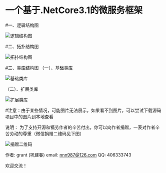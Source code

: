 # 一个基于.NetCore3.1的微服务框架

#一、逻辑结构图

![逻辑结构图](https://github.com/grantgonggithub/GMS/blob/master/level.png)

#二、拓扑结构图

![拓扑结构图](https://github.com/grantgonggithub/GMS/blob/master/inter_new.png)

#三、类库结构图
  （一）、基础类库
  
![基础类库](https://github.com/grantgonggithub/GMS/blob/master/class.png)

（二）、扩展类库

![扩展类库](https://github.com/grantgonggithub/GMS/blob/master/class_ext.png)

#注意：由于某些情况，可能图片无法展示，如果看不到图片，可以尝试下载源码项目中的图片到本地查看

说明：   为了支持开源和犒劳作者的辛苦付出，你可以向作者捐赠，一表对作者辛苦劳动的尊重（微信捐赠二维码见下图）

![捐赠二维码](https://github.com/grantgonggithub/CRM/blob/master/qrcode.png?raw=true)


作者:     grant (巩建春)
email:   nnn987@126.com
QQ:      406333743


欢迎交流！
